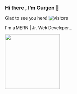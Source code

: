 ### Hi there , I'm Gurgen 👋

Glad to see you here!!![visitors](https://visitor-badge.glitch.me/badge?page_id=gurgen-baghdasaryan)

I'm a MERN | Jr. Web Developer...



<img height="180em" src="https://github-readme-stats.vercel.app/api?username=gurgen-baghdasaryan&show_icons=true&hide_border=true&&count_private=true&include_all_commits=true" />




